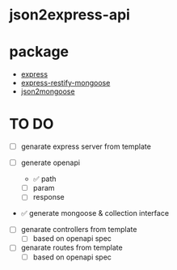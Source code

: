 # json2express-api

# package
- [express](https://github.com/expressjs/express)
- [express-restify-mongoose](https://github.com/florianholzapfel/express-restify-mongoose)
- [json2mongoose](https://github.com/Justin26l/json2mongoose)

# TO DO
- [ ] genarate express server from template

- [ ] generate openapi
    - ✅ path
    - [ ] param
    - [ ] response  

- ✅ generate mongoose & collection interface

- [ ] genarate controllers from template
    - [ ] based on openapi spec

- [ ] genarate routes from template
    - [ ] based on openapi spec

